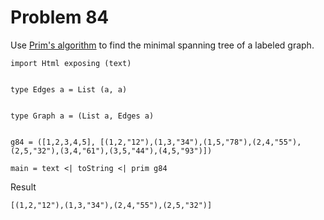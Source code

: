 # Problem 84

Use [Prim's algorithm](http://www.tutorialspoint.com/data_structures_algorithms/prims_spanning_tree_algorithm.htm) to find the minimal spanning tree of a labeled graph. 


```
import Html exposing (text)


type Edges a = List (a, a)


type Graph a = (List a, Edges a)


g84 = ([1,2,3,4,5], [(1,2,"12"),(1,3,"34"),(1,5,"78"),(2,4,"55"),(2,5,"32"),(3,4,"61"),(3,5,"44"),(4,5,"93")])

main = text <| toString <| prim g84 
```

Result
```
[(1,2,"12"),(1,3,"34"),(2,4,"55"),(2,5,"32")]
```
